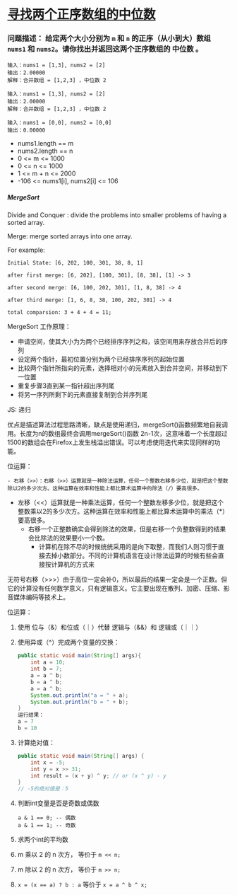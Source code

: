 # [寻找两个正序数组的中位数](https://leetcode-cn.com/problems/median-of-two-sorted-arrays/)

### 问题描述： 给定两个大小分别为 `m` 和 `n` 的正序（从小到大）数组 `nums1` 和 `nums2`。请你找出并返回这两个正序数组的 **中位数** 。



```
输入：nums1 = [1,3], nums2 = [2]
输出：2.00000
解释：合并数组 = [1,2,3] ，中位数 2
```

```
输入：nums1 = [1,3], nums2 = [2]
输出：2.00000
解释：合并数组 = [1,2,3] ，中位数 2
```

```
输入：nums1 = [0,0], nums2 = [0,0]
输出：0.00000
```



- nums1.length == m
- nums2.length == n
- 0 <= m <= 1000
- 0 <= n <= 1000
- 1 <= m + n <= 2000
- -106 <= nums1[i], nums2[i] <= 106

##### MergeSort

Divide and Conquer :  divide the problems into smaller problems of having a sorted array.

Merge: merge sorted arrays into one array.

For example: 

```
Initial State: [6, 202, 100, 301, 38, 8, 1]

after first merge: [6, 202], [100, 301], [8, 38], [1] -> 3

after second merge: [6, 100, 202, 301], [1, 8, 38] -> 4

after third merge: [1, 6, 8, 38, 100, 202, 301] -> 4

total comparsion: 3 + 4 + 4 = 11;
```

MergeSort 工作原理：

- 申请空间，使其大小为为两个已经排序序列之和，该空间用来存放合并后的序列
- 设定两个指针，最初位置分别为两个已经排序序列的起始位置
- 比较两个指针所指向的元素，选择相对小的元素放入到合并空间，并移动到下一位置
- 重复步骤3直到某一指针超出序列尾
- 将另一序列所剩下的元素直接复制到合并序列尾



JS: 递归

优点是描述算法过程思路清晰，缺点是使用递归，mergeSort()函数频繁地自我调用。长度为n的数组最终会调用mergeSort()函数 2n-1次，这意味着一个长度超过1500的数组会在Firefox上发生栈溢出错误。可以考虑使用迭代来实现同样的功能。







位运算：

	- 右移（>>）：右移（>>）运算就是一种除法运算，任何一个整数右移多少位，就是把这个整数除以2的多少次方。这种运算在效率和性能上都比算术运算中的除法（/）要高很多。
 - 左移（<<）运算就是一种乘法运算，任何一个整数左移多少位，就是把这个整数乘以2的多少次方。这种运算在效率和性能上都比算术运算中的乘法（*）要高很多。
   	- 右移一个正整数确实会得到除法的效果，但是右移一个负整数得到的结果会比除法的效果要小一个数。
      	- 计算机在除不尽的时候统统采用的是向下取整，而我们人则习惯于直接去掉小数部分。不同的计算机语言在设计除法运算的时候有些会直接按计算机的方式来



无符号右移（>>>）由于高位一定会补0，所以最后的结果一定会是一个正数。但它的计算没有任何数学意义，只有逻辑意义。它主要出现在散列、加密、压缩、影音媒体编码等技术上。



位运算：

 1. 使用 位与（&）和位或（｜）代替 逻辑与（&&）和 逻辑或（｜｜）

 2. 使用异或（^）完成两个变量的交换：

    ```java
    public static void main(String[] args){
        int a = 10;
        int b = 7;
        a = a ^ b;
        b = a ^ b;
        a = a ^ b;
        System.out.println("a = " + a);
        System.out.println("b = " + b);
    }
    运行结果：
    a = 7
    b = 10
    ```

    

 3. 计算绝对值：

    ```java
    public static void main(String[] args) {
    	int x = -5;
    	int y = x >> 31;
    	int result = (x + y) ^ y; // or (x ^ y) - y
    }
    // -5的绝对值是：5
    ```

    

 4. 判断int变量是否是奇数或偶数

    ```
    a & 1 == 0; -- 偶数
    a & 1 == 1; -- 奇数
    ```

    

 5. 求两个int的平均数

 6. m 乘以 2 的 n 次方， 等价于 `m << n;`

 7. m 除以 2 的 n 次方， 等价于 `m >> n;`

 8. `x = (x == a) ? b : a` 等价于 `x = a ^ b ^ x;`

    













